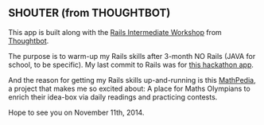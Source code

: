 SHOUTER (from THOUGHTBOT)
-------------------------

This app is built along with the [Rails Intermediate Workshop](https://upcase.com/intermediate-ruby-on-rails) from [Thoughtbot](http://thoughtbot.com/).

The purpose is to warm-up my Rails skills after 3-month NO Rails (JAVA for school, to be specific). My last commit to Rails was for [this hackathon app](https://github.com/blackjack94/hackathon/).

And the reason for getting my Rails skills up-and-running is this [MathPedia](https://github.com/blackjack94/mathpedia), a project that makes me so excited about: A place for Maths Olympians to enrich their idea-box via daily readings and practicing contests.

Hope to see you on November 11th, 2014.